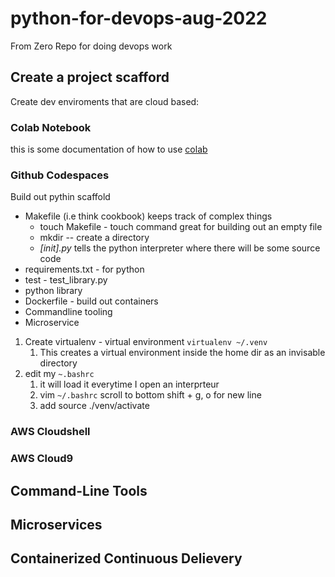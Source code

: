 # python-for-devops-aug-2022
From Zero Repo for doing devops work

## Create a project scafford

Create dev enviroments that are cloud based: 

### Colab Notebook

this is some documentation of how to use [colab](https://github.com/tim-webster-7D/python-for-devops-aug-2022/blob/main/getting_started_pthyon.ipynb)

### Github Codespaces

Build out pythin scaffold
* Makefile (i.e think cookbook) keeps track of complex things
  * touch Makefile - touch command great for building out an empty file
  * mkdir -- create a directory
  * *[init].py* tells the python interpreter where there will be some source code
* requirements.txt - for python
* test - test_library.py
* python library
* Dockerfile - build out containers
* Commandline tooling
* Microservice

1. Create virtualenv - virtual environment `virtualenv ~/.venv`
   1. This creates a virtual environment inside the home dir as an invisable directory
2. edit my `~.bashrc`
   1. it will load it everytime I open an interprteur
   2. vim `~/.bashrc` scroll to bottom shift + g, o for new line
   3. add source ./venv/activate
### AWS Cloudshell
### AWS Cloud9

## Command-Line Tools

## Microservices

## Containerized Continuous Delievery
